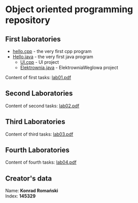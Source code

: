 # Object oriented programming repository

## First laboratories
- [hello.cpp](https://bitbucket.org/Konrad884/object_oriented_programming/src/master/lab1/Cpp/hello.cpp) - the very first cpp program
- [Hello.java](https://bitbucket.org/Konrad884/object_oriented_programming/src/master/lab1/Java/Hello/Hello.java) - the very first java program
  - [Ul.cpp](https://bitbucket.org/Konrad884/object_oriented_programming/src/master/lab1/Cpp/Ul.cpp) - Ul project
  - [Elektrownia.java](https://bitbucket.org/Konrad884/object_oriented_programming/src/master/lab1/Java/Elektrownia/Elektrownia.java) - ElektrowniaWeglowa project

Content of first tasks:
[lab01.pdf](https://bitbucket.org/Konrad884/object_oriented_programming/src/master/lab1/lab01.pdf)

## Second Laboratories

Content of second tasks:
[lab02.pdf](https://bitbucket.org/Konrad884/object_oriented_programming/src/master/lab2/lab02.pdf)

## Third Laboratories

Content of third tasks:
[lab03.pdf](https://bitbucket.org/Konrad884/object_oriented_programming/src/master/lab3/lab03.pdf)
## Fourth Laboratories

Content of fourth tasks:
[lab04.pdf](https://bitbucket.org/Konrad884/object_oriented_programming/src/master/lab4/lab04.pdf)

## Creator's data
Name: **Konrad Romański**  
Index: **145329**